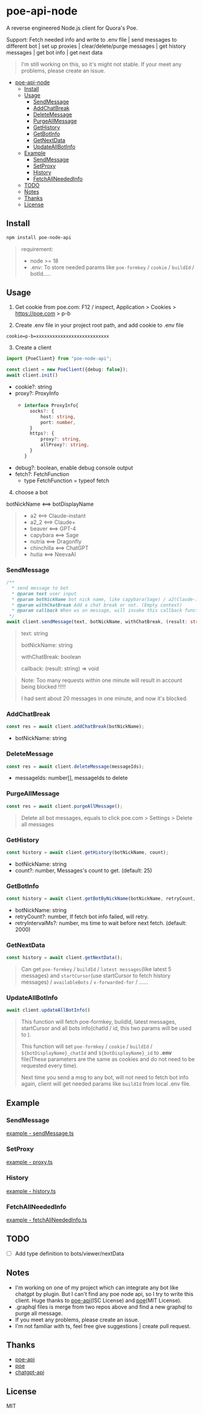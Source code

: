# poe-api-node
A reverse engineered Node.js client for Quora's Poe. 

Support: Fetch needed info and write to .env file | send messages to different bot | set up proxies | clear/delete/purge messages | get history messages | get bot info | get next data

> I'm still working on this, so it's might not stable. If your meet any problems, please create an issue.
- [poe-api-node](#poe-api-node)
  - [Install](#install)
  - [Usage](#usage)
    - [SendMessage](#sendmessage)
    - [AddChatBreak](#addchatbreak)
    - [DeleteMessage](#deletemessage)
    - [PurgeAllMessage](#purgeallmessage)
    - [GetHistory](#gethistory)
    - [GetBotInfo](#getbotinfo)
    - [GetNextData](#getnextdata)
    - [UpdateAllBotInfo](#updateallbotinfo)
  - [Example](#example)
    - [SendMessage](#sendmessage-1)
    - [SetProxy](#setproxy)
    - [History](#history)
    - [FetchAllNeededInfo](#fetchallneededinfo)
  - [TODO](#todo)
  - [Notes](#notes)
  - [Thanks](#thanks)
  - [License](#license)

## Install
```bash
npm install poe-node-api
```
> requirement: 
> - node >= 18
> - .env: To store needed params like `poe-formkey` / `cookie` / `buildId` / botId.....

## Usage
1. Get cookie from poe.com: F12 / inspect, Application > Cookies > https://poe.com > p-b

2. Create .env file in your project root path, and add cookie to .env file
```env
cookie=p-b=xxxxxxxxxxxxxxxxxxxxxxxxxxx
```

3. Create a client
```ts
import {PoeClient} from "poe-node-api";

const client = new PoeClient({debug: false});
await client.init()
```
- cookie?: string
- proxy?: ProxyInfo
  - ```ts
    interface ProxyInfo{
      socks?: {
          host: string,
          port: number,
      }
      https?: {
          proxy?: string,
          allProxy?: string,
      }
    }
    ```
- debug?: boolean, enable debug console output
- fetch?: FetchFunction
  - type FetchFunction = typeof fetch

4. choose a bot

botNickName <==> botDisplayName
> - a2 <==> Claude-instant
> - a2_2 <==> Claude+
> - beaver <==> GPT-4
> - capybara <==> Sage
> - nutria <==> Dragonfly
> - chinchilla <==> ChatGPT
> - hutia <==> NeevaAI


### SendMessage
```ts
/**
  * send message to bot
  * @param text user input
  * @param botNickName bot nick name, like capybara(Sage) / a2(Claude-instant) / a2_2(Claude+) etc.
  * @param withChatBreak Add a chat break or not. (Empty context)
  * @param callback When ws on message, will invoke this callback function.
 */
await client.sendMessage(text, botNickName, withChatBreak, (result: string) => {console.log(`${result}`)})
```
> text: string
> 
> botNickName: string
> 
> withChatBreak: boolean
> 
> callback: (result: string) => void

> Note: Too many requests within one minute will result in account being blocked !!!!!
> 
> I had sent about 20 messages in one minute, and now it's blocked.

### AddChatBreak
```ts
const res = await client.addChatBreak(botNickName);
```
- botNickName: string

### DeleteMessage
```ts
const res = await client.deleteMessage(messageIds);
```
- messageIds: number[], messageIds to delete


### PurgeAllMessage
```ts
const res = await client.purgeAllMessage();
```
> Delete all bot messages, equals to click poe.com > Settings > Delete all messages

### GetHistory
```ts
const history = await client.getHistory(botNickName, count);
```
- botNickName: string
- count?: number,  Messages's count to get. (default: 25)

### GetBotInfo
```ts
const history = await client.getBotByNickName(botNickName, retryCount, retryIntervalMs);
```
- botNickName: string
- retryCount?: number, If fetch bot info failed, will retry.
- retryIntervalMs?: number, ms time to wait before next fetch. (default: 2000)

### GetNextData
```ts
const history = await client.getNextData();
```
> Can get `poe-formkey` / `buildId` / `latest messages`(like latest 5 messages) and `startCursor`(use startCursor to fetch history messages) / `availableBots` / `x-forwarded-for` / ......

### UpdateAllBotInfo
```ts
await client.updateAllBotInfo()
```
> This function will fetch poe-formkey, buildId, latest messages, startCursor and all bots info(chatId / id, this two params will be used to ). 
> 
> This function will set `poe-formkey` / `cookie` / `buildId` / `${botDisplayName}_chatId` and `${botDisplayName}_id` to **.env** file(These parameters are the same as cookies and do not need to be requested every time). 
> 
> Next time you send a msg to any bot, will not need to fetch bot info again, client will get needed params like `buildId` from local .env file.

## Example
### SendMessage
[example - sendMessage.ts](example/sendMsg.ts)

### SetProxy
[example - proxy.ts](example/proxy.ts)

### History
[example - history.ts](example/history.ts)

### FetchAllNeededInfo
[example - fetchAllNeededInfo.ts](example/fetchAllNeededInfo.ts)


## TODO
- [ ] Add type definition to bots/viewer/nextData

## Notes
- I'm working on one of my project which can integrate any bot like chatgpt by plugin. But I can't find any poe node api, so I try to write this client. Huge thanks to [poe-api](https://github.com/ading2210/poe-api)(ISC License) and [poe](https://github.com/muharamdani/poe)(MIT License).
- .graphql files is merge from two repos above and find a new graphql to purge all message.
- If you meet any problems, please create an issue.
- I'm not familiar with ts, feel free give suggestions | create pull request.

## Thanks
- [poe-api](https://github.com/ading2210/poe-api)
- [poe](https://github.com/muharamdani/poe)
- [chatgpt-api](https://github.com/transitive-bullshit/chatgpt-api)

## License
MIT
